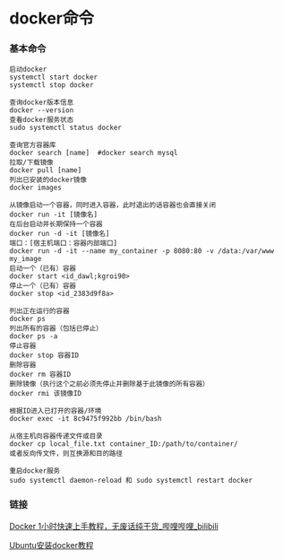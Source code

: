 # docker命令

### 基本命令

```
启动docker
systemctl start docker
systemctl stop docker
```

```
查询docker版本信息
docker --version
查看docker服务状态
sudo systemctl status docker
```

```
查询官方容器库
docker search [name]  #docker search mysql
拉取/下载镜像
docker pull [name]
列出已安装的docker镜像
docker images
```

```
从镜像启动一个容器，同时进入容器，此时退出的话容器也会直接关闭
docker run -it [镜像名]
在后台启动并长期保持一个容器
docker run -d -it [镜像名]
端口：[宿主机端口：容器内部端口]
docker run -d -it --name my_container -p 8080:80 -v /data:/var/www my_image
启动一个（已有）容器
docker start <id_dawl;kgroi90>
停止一个（已有）容器
docker stop <id_2383d9f8a>
```

```
列出正在运行的容器
docker ps 
列出所有的容器（包括已停止）
docker ps -a
停止容器
docker stop 容器ID
删除容器
docker rm 容器ID
删除镜像（执行这个之前必须先停止并删除基于此镜像的所有容器）
docker rmi 该镜像ID
```

```
根据ID进入已打开的容器/环境
docker exec -it 8c9475f992bb /bin/bash
```

```
从宿主机向容器传递文件或目录
docker cp local_file.txt container_ID:/path/to/container/
或者反向传文件，则互换源和目的路径
```

```
重启docker服务
sudo systemctl daemon-reload 和 sudo systemctl restart docker
```



### 链接

[Docker 1小时快速上手教程，无废话纯干货_哔哩哔哩_bilibili](https://www.bilibili.com/video/BV11L411g7U1/?spm_id_from=333.788.recommend_more_video.-1&vd_source=b48e4671f9c3de637ed43d333edd10c7) 

[Ubuntu安装docker教程](https://zhuanlan.zhihu.com/p/651148141)